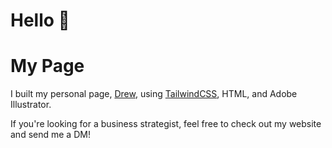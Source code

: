 # Hello 👋 

# My Page


I built my personal page, [Drew](https://drewbyts.netlify.app), using [TailwindCSS](https://tailwindcss.com/), HTML, and Adobe Illustrator.


If you're looking for a business strategist, feel free to check out my website and send me a DM!

